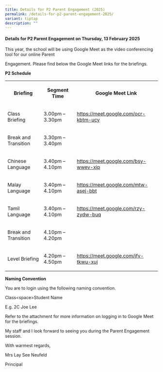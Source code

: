 ```yaml
---
title: Details for P2 Parent Engagement (2025)
permalink: /details-for-p2-parent-engagement-2025/
variant: tiptap
description: ""
---
```

<h4>Details for P2 Parent Engagement on Thursday, 13 February 2025</h4>
<p>This year, the school will be using Google Meet as the video conferencing
tool for our online Parent</p>
<p>Engagement. Please find below the Google Meet links for the briefings.</p>
<p><strong>P2 Schedule</strong>
</p>
<table style="minWidth: 75px">
<colgroup>
<col>
<col>
<col>
</colgroup>
<tbody>
<tr>
<th rowspan="1" colspan="1">
<p>Briefing</p>
</th>
<th rowspan="1" colspan="1">
<p>Segment Time</p>
</th>
<th rowspan="1" colspan="1">
<p>Google Meet Link</p>
</th>
</tr>
<tr>
<td rowspan="1" colspan="1">
<p>Class Briefing</p>
</td>
<td rowspan="1" colspan="1">
<p>3.00pm – 3.30pm</p>
</td>
<td rowspan="1" colspan="1">
<p><a href="https://meet.google.com/ocr-kbtm-ucy" rel="noopener noreferrer nofollow" target="_blank">https://meet.google.com/ocr-kbtm-ucy</a>
</p>
</td>
</tr>
<tr>
<td rowspan="1" colspan="1">
<p>Break and Transition</p>
</td>
<td rowspan="1" colspan="1">
<p>3.30pm – 3.40pm</p>
</td>
<td rowspan="1" colspan="1">
<p></p>
</td>
</tr>
<tr>
<td rowspan="1" colspan="1">
<p>Chinese Language</p>
</td>
<td rowspan="1" colspan="1">
<p>3.40pm – 4.10pm</p>
</td>
<td rowspan="1" colspan="1">
<p><a href="https://meet.google.com/bsy-wwev-xip" rel="noopener noreferrer nofollow" target="_blank">https://meet.google.com/bsy-wwev-xip</a>
</p>
</td>
</tr>
<tr>
<td rowspan="1" colspan="1">
<p>Malay Language</p>
</td>
<td rowspan="1" colspan="1">
<p>3.40pm – 4.10pm</p>
</td>
<td rowspan="1" colspan="1">
<p><a href="https://meet.google.com/mtw-asej-bbt" rel="noopener noreferrer nofollow" target="_blank">https://meet.google.com/mtw-asej-bbt</a>
</p>
</td>
</tr>
<tr>
<td rowspan="1" colspan="1">
<p>Tamil Language</p>
</td>
<td rowspan="1" colspan="1">
<p>3.40pm – 4.10pm</p>
</td>
<td rowspan="1" colspan="1">
<p><a href="https://meet.google.com/rzy-zydw-buq" rel="noopener noreferrer nofollow" target="_blank">https://meet.google.com/rzy-zydw-buq</a>
</p>
</td>
</tr>
<tr>
<td rowspan="1" colspan="1">
<p>Break and Transition</p>
</td>
<td rowspan="1" colspan="1">
<p>4.10pm – 4.20pm</p>
</td>
<td rowspan="1" colspan="1">
<p></p>
</td>
</tr>
<tr>
<td rowspan="1" colspan="1">
<p>Level Briefing</p>
</td>
<td rowspan="1" colspan="1">
<p>4.20pm – 4.50pm</p>
</td>
<td rowspan="1" colspan="1">
<p><a href="https://meet.google.com/jfv-tkwu-xuj" rel="noopener noreferrer nofollow" target="_blank">https://meet.google.com/jfv-tkwu-xuj</a>
</p>
</td>
</tr>
</tbody>
</table>
<p><strong>Naming Convention</strong>
</p>
<p>You are to login using the following naming convention.</p>
<p>Class&lt;space&gt;Student Name</p>
<p>E.g. 2C Joe Lee</p>
<p>Refer to the attachment for more information on logging in to Google Meet
for the briefings.</p>
<p>My staff and I look forward to seeing you during the Parent Engagement
session.</p>
<p>With warmest regards,</p>
<p>Mrs Lay See Neufeld</p>
<p>Principal</p>